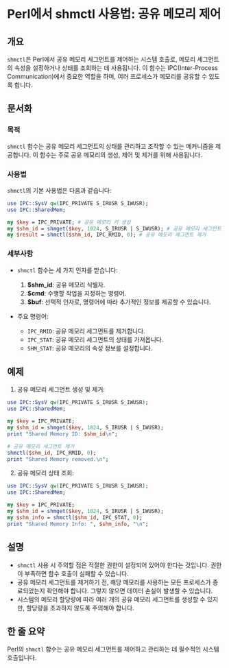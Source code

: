 <!--
Meta Description: # Perl에서 shmctl 사용법: 공유 메모리 제어 ## 개요 `shmctl`은 Perl에서 공유 메모리 세그먼트를 제어하는 시스템 호출로, 메모리 세그먼트의 속성을 설정하거나 상태를 조회하는 데 사용됩니다. 이 함수는 IPC(Inter-Process Communi...
Meta Keywords: 메모리, shmctl, shm_id, ipc, use
-->

# Perl에서 shmctl 사용법: 공유 메모리 제어

## 개요
`shmctl`은 Perl에서 공유 메모리 세그먼트를 제어하는 시스템 호출로, 메모리 세그먼트의 속성을 설정하거나 상태를 조회하는 데 사용됩니다. 이 함수는 IPC(Inter-Process Communication)에서 중요한 역할을 하며, 여러 프로세스가 메모리를 공유할 수 있도록 합니다.

## 문서화

### 목적
`shmctl` 함수는 공유 메모리 세그먼트의 상태를 관리하고 조작할 수 있는 메커니즘을 제공합니다. 이 함수는 주로 공유 메모리의 생성, 제어 및 제거를 위해 사용됩니다.

### 사용법
`shmctl`의 기본 사용법은 다음과 같습니다:

```perl
use IPC::SysV qw(IPC_PRIVATE S_IRUSR S_IWUSR);
use IPC::SharedMem;

my $key = IPC_PRIVATE; # 공유 메모리 키 생성
my $shm_id = shmget($key, 1024, S_IRUSR | S_IWUSR); # 공유 메모리 세그먼트 생성
my $result = shmctl($shm_id, IPC_RMID, 0); # 공유 메모리 세그먼트 제거
```

### 세부사항
- `shmctl` 함수는 세 가지 인자를 받습니다:
  1. **$shm_id**: 공유 메모리 식별자.
  2. **$cmd**: 수행할 작업을 지정하는 명령어.
  3. **$buf**: 선택적 인자로, 명령어에 따라 추가적인 정보를 제공할 수 있습니다.
  
- 주요 명령어:
  - `IPC_RMID`: 공유 메모리 세그먼트를 제거합니다.
  - `IPC_STAT`: 공유 메모리 세그먼트의 상태를 가져옵니다.
  - `SHM_STAT`: 공유 메모리의 속성 정보를 설정합니다.

## 예제
1. 공유 메모리 세그먼트 생성 및 제거:

```perl
use IPC::SysV qw(IPC_PRIVATE S_IRUSR S_IWUSR);
use IPC::SharedMem;

my $key = IPC_PRIVATE;
my $shm_id = shmget($key, 1024, S_IRUSR | S_IWUSR);
print "Shared Memory ID: $shm_id\n";

# 공유 메모리 세그먼트 제거
shmctl($shm_id, IPC_RMID, 0);
print "Shared Memory removed.\n";
```

2. 공유 메모리 상태 조회:

```perl
use IPC::SysV qw(IPC_PRIVATE S_IRUSR S_IWUSR);
use IPC::SharedMem;

my $key = IPC_PRIVATE;
my $shm_id = shmget($key, 1024, S_IRUSR | S_IWUSR);
my $shm_info = shmctl($shm_id, IPC_STAT, 0);
print "Shared Memory Info: ", $shm_info, "\n";
```

## 설명
- `shmctl` 사용 시 주의할 점은 적절한 권한이 설정되어 있어야 한다는 것입니다. 권한이 부족하면 함수 호출이 실패할 수 있습니다.
- 공유 메모리 세그먼트를 제거하기 전, 해당 메모리를 사용하는 모든 프로세스가 종료되었는지 확인해야 합니다. 그렇지 않으면 데이터 손실이 발생할 수 있습니다.
- 시스템의 메모리 할당량에 따라 여러 개의 공유 메모리 세그먼트를 생성할 수 있지만, 할당량을 초과하지 않도록 주의해야 합니다.

## 한 줄 요약
Perl의 `shmctl` 함수는 공유 메모리 세그먼트를 제어하고 관리하는 데 필수적인 시스템 호출입니다.